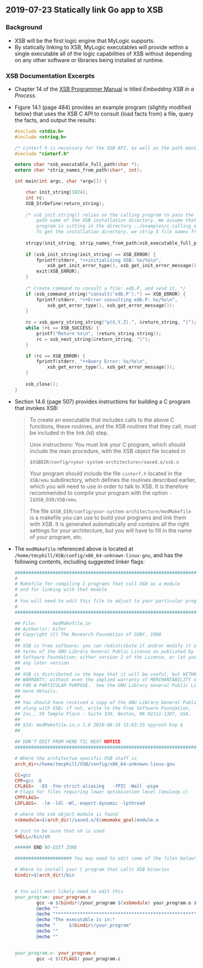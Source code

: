 ## 2019-07-23 Statically link Go app to XSB

### Background
- XSB will be the first logic engine that MyLogic supports.
- By statically linking to XSB, MyLogic executables will provide within a single executable all of the logic capabilities of XSB without depending on any other software or libraries being installed at runtime.

### XSB Documentation Excerpts
- Chapter 14 of the [XSB Programmer Manual](http://xsb.sourceforge.net/manual1/manual1.pdf) is titled *Embedding XSB in a Process*.
-   Figure 14.1 (page 484) provides an example program (slightly modified below) that uses the XSB C API to consult (load facts from) a file, query the facts, and output the results:

    ```C
    #include <stdio.h>
    #include <string.h>
    
    /* cinterf.h is necessary for the XSB API, as well as the path manipulation routines*/
    #include "cinterf.h"
    
    extern char *xsb_executable_full_path(char *);
    extern char *strip_names_from_path(char*, int);
    
    int main(int argc, char *argv[]) {
    
    	char init_string[1024];
    	int rc;
    	XSB_StrDefine(return_string);
    	
    	/* xsb_init_string() relies on the calling program to pass the absolute or relative
    		path name of the XSB installation directory. We assume that the current
    		program is sitting in the directory ../examples/c_calling_xsb/
    		To get the installation directory, we strip 3 file names from the path. */
    	
    	strcpy(init_string, strip_names_from_path(xsb_executable_full_path(argv[0]),3));
    	
    	if (xsb_init_string(init_string) == XSB_ERROR) {
    		fprintf(stderr, "++initializing XSB: %s/%s\n", 
    			xsb_get_init_error_type(), xsb_get_init_error_message());
    		exit(XSB_ERROR);
    	}
    	
    	/* Create command to consult a file: edb.P, and send it. */
    	if (xsb_command_string("consult(’edb.P’).") == XSB_ERROR) {
    		fprintf(stderr, "++Error consulting edb.P: %s/%s\n", 
    			xsb_get_error_type(), xsb_get_error_message());
    	}
    	
    	rc = xsb_query_string_string("p(X,Y,Z).", &return_string, "|");
    	while (rc == XSB_SUCCESS) {
    		printf("Return %s\n", (return_string.string));
    		rc = xsb_next_string(&return_string, "|");
    	}
    
    	if (rc == XSB_ERROR) {
    		fprintf(stderr, "++Query Error: %s/%s\n", 
    			xsb_get_error_type(), xsb_get_error_message());
    	}
    	
    	xsb_close();
    }
    ```
- Section 14.6 (page 507) provides instructions for building a C program that invokes XSB:

	> To create an executable that includes calls to the above C functions, these routines,
	and the XSB routines that they call, must be included in the link (ld) step.
	>
	>Unix instructions: You must link your C program, which should include the main
	procedure, with the XSB object file located in
	>
	> `$XSBDIR/config/<your-system-architecture>/saved.o/xsb.o`
	>
	> Your program should include the file `cinterf.h` located in the `XSB/emu` subdirectory,
	which defines the routines described earlier, which you will need to use in order to
	talk to XSB. It is therefore recommended to compile your program with the option
	`-I$XSB_DIR/XSB/emu`.
	>
	> The file `$XSB_DIR/config/your-system-architecture/modMakefile` is a makefile
	you can use to build your programs and link them with XSB. It is generated
	automatically and contains all the right settings for your architecture, but you will
	have to fill in the name of your program, etc.

- The `modMakefile` referenced above is located at `/home/tmcphill/XSB/config/x86_64-unknown-linux-gnu`, and has the following contents, including suggested linker flags:

    ```makefile
    ##############################################################################
    #                                                                            #
    # Makefile for compiling C programs that call XSB as a module                #
    # and for linking with that module                                           #
    #                                                                            #
    # You will need to edit this file to adjust to your particular program       #
    #                                                                            #
    ##############################################################################
    
    ## File:      modMakefile.in
    ## Author(s): kifer
    ## Copyright (C) The Research Foundation of SUNY, 1998
    ##
    ## XSB is free software; you can redistribute it and/or modify it under the
    ## terms of the GNU Library General Public License as published by the Free
    ## Software Foundation; either version 2 of the License, or (at your option)
    ## any later version.
    ##
    ## XSB is distributed in the hope that it will be useful, but WITHOUT ANY
    ## WARRANTY; without even the implied warranty of MERCHANTABILITY or FITNESS
    ## FOR A PARTICULAR PURPOSE.  See the GNU Library General Public License for
    ## more details.
    ##
    ## You should have received a copy of the GNU Library General Public License
    ## along with XSB; if not, write to the Free Software Foundation,
    ## Inc., 59 Temple Place - Suite 330, Boston, MA 02111-1307, USA.
    ##
    ## $Id: modMakefile.in,v 1.6 2010-08-19 15:03:35 spyrosh Exp $
    ##
    
    ## DON'T EDIT FROM HERE TIL NEXT NOTICE
    ############################################################################
    
    # Where the architectue specific XSB stuff is
    arch_dir=/home/tmcphill/XSB/config/x86_64-unknown-linux-gnu
    
    CC=gcc
    CPP=gcc -E
    CFLAGS=  -O3 -fno-strict-aliasing   -fPIC -Wall -pipe
    # Flags for files requiring lower optimization level (emuloop.c)
    CPPFLAGS=
    LDFLAGS=  -lm -ldl -Wl,-export-dynamic -lpthread
    
    # where the xsb object module is found
    xsbmodule=$(arch_dir)/saved.o/$(emumake_goal)module.o
    
    # just to be sure that sh is used
    SHELL=/bin/sh
    
    ###### END NO-EDIT ZONE
    
    ##################### You may need to edit some of the files below!
    
    # Where to install your C program that calls XSB binaries
    bindir=$(arch_dir)/bin
    
    
    # You will most likely need to edit this
    your_program: your_program.o
            gcc -o $(bindir)/your_program $(xsbmodule) your_program.o $(LDFLAGS)
            @echo ""
            @echo "***************************************************"
            @echo "The executable is in:"
            @echo "     $(bindir)/your_program"
            @echo ""
            @echo ""
    
    
    your_program.o: your_program.c
            gcc -c $(CFLAGS) your_program.c
    ```

